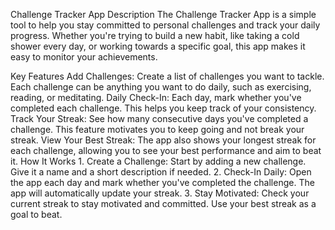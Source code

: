 Challenge Tracker App
Description
The Challenge Tracker App is a simple tool to help you stay committed to personal challenges and track your daily progress. Whether you're trying to build a new habit, like taking a cold shower every day, or working towards a specific goal, this app makes it easy to monitor your achievements.

Key Features
Add Challenges: Create a list of challenges you want to tackle. Each challenge can be anything you want to do daily, such as exercising, reading, or meditating.
Daily Check-In: Each day, mark whether you've completed each challenge. This helps you keep track of your consistency.
Track Your Streak: See how many consecutive days you've completed a challenge. This feature motivates you to keep going and not break your streak.
View Your Best Streak: The app also shows your longest streak for each challenge, allowing you to see your best performance and aim to beat it.
How It Works
1.
Create a Challenge: Start by adding a new challenge. Give it a name and a short description if needed.
2.
Check-In Daily: Open the app each day and mark whether you've completed the challenge. The app will automatically update your streak.
3.
Stay Motivated: Check your current streak to stay motivated and committed. Use your best streak as a goal to beat.
